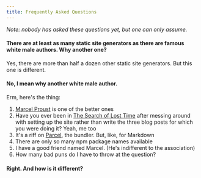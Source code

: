 ```yaml
---
title: Frequently Asked Questions
---
```


_Note: nobody has asked these questions yet, but one can only assume._

#### There are at least as many static site generators as there are famous white male authors. Why another one?

Yes, there are more than half a dozen other static site generators. But this one is different.

#### No, I mean why another white male author.

Erm, here's the thing:

1. [Marcel Proust](https://en.wikipedia.org/wiki/Marcel_Proust) is one of the better ones
2. Have you ever been in [The Search of Lost Time](https://en.wikipedia.org/wiki/In_Search_of_Lost_Time) after messing around with setting up the site rather than write the three blog posts for which you were doing it? Yeah, me too
3. It's a riff on [Parcel](https://parceljs.org/), the bundler. But, like, for Markdown
4. There are only so many npm package names available
5. I have a good friend named Marcel. (He's indifferent to the association)
6. How many bad puns do I have to throw at the question?

#### Right. And how is it different?

